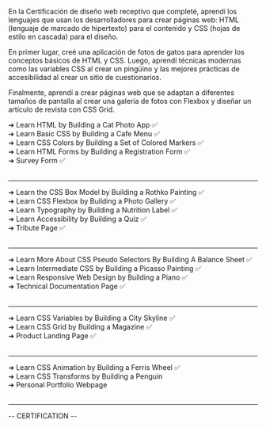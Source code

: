 En la Certificación de diseño web receptivo que completé, aprendí los lenguajes que usan los desarrolladores para crear páginas web: HTML (lenguaje de marcado de hipertexto) para el contenido y CSS (hojas de estilo en cascada) para el diseño.

En primer lugar, creé una aplicación de fotos de gatos para aprender los conceptos básicos de HTML y CSS. Luego, aprendí técnicas modernas como las variables CSS al crear un pingüino y las mejores prácticas de accesibilidad al crear un sitio de cuestionarios.

Finalmente, aprendí a crear páginas web que se adaptan a diferentes tamaños de pantalla al crear una galería de fotos con Flexbox y diseñar un artículo de revista con CSS Grid.



➜ Learn HTML by Building a Cat Photo App ✅<br>
➜ Learn Basic CSS by Building a Cafe Menu ✅<br>
➜ Learn CSS Colors by Building a Set of Colored Markers ✅<br>
➜ Learn HTML Forms by Building a Registration Form ✅<br>
➜ Survey Form ✅<br><br>

---

➜ Learn the CSS Box Model by Building a Rothko Painting ✅<br>
➜ Learn CSS Flexbox by Building a Photo Gallery ✅<br>
➜ Learn Typography by Building a Nutrition Label ✅<br>
➜ Learn Accessibility by Building a Quiz ✅<br>
➜ Tribute Page ✅<br><br>

---

➜ Learn More About CSS Pseudo Selectors By Building A Balance Sheet ✅<br>
➜ Learn Intermediate CSS by Building a Picasso Painting ✅<br>
➜ Learn Responsive Web Design by Building a Piano ✅<br>
➜ Technical Documentation Page ✅<br><br>

---

➜ Learn CSS Variables by Building a City Skyline ✅<br>
➜ Learn CSS Grid by Building a Magazine ✅<br>
➜ Product Landing Page ✅<br><br>

---
➜ Learn CSS Animation by Building a Ferris Wheel ✅<br>
➜ Learn CSS Transforms by Building a Penguin<br>
➜ Personal Portfolio Webpage<br><br>

---
-- CERTIFICATION --









